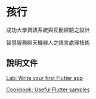 # 孩行

成功大學資訊系統與互動經驗之設計

智慧服務聊天機器人之語言處理技術

## 說明文件


[Lab: Write your first Flutter app](https://docs.flutter.dev/get-started/codelab)

[Cookbook: Useful Flutter samples](https://docs.flutter.dev/cookbook)

